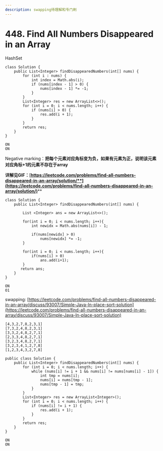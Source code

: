 ```yaml
---
description: swapping待理解和专门刷
---
```


# 448. Find All Numbers Disappeared in an Array

HashSet

```
class Solution {
    public List<Integer> findDisappearedNumbers(int[] nums) {
        for (int i : nums) {
            int index = Math.abs(i);
            if (nums[index - 1] > 0) {
                nums[index - 1] *= -1;
            }
        }
        List<Integer> res = new ArrayList<>();
        for (int i = 0; i < nums.length; i++) {
            if (nums[i] > 0) {
                res.add(i + 1);
            }
        }
        return res;
    }
}

ON
ON
```



Negative marking：**把每个元素对应角标变为负，如果有元素为正，说明该元素对应角标+1的元素不存在于array**

**详解见GIF：**[**https://leetcode.com/problems/find-all-numbers-disappeared-in-an-array/solution/**](https://leetcode.com/problems/find-all-numbers-disappeared-in-an-array/solution/)****

```
class Solution {
    public List<Integer> findDisappearedNumbers(int[] nums) {
        
        List <Integer> ans = new ArrayList<>();
        
        for(int i = 0; i < nums.length; i++){
            int newidx = Math.abs(nums[i]) - 1;
            
            if(nums[newidx] > 0)
                nums[newidx] *= -1;
        }
        
        for(int i = 0; i < nums.length; i++){
            if(nums[i] > 0)
                ans.add(i+1);
        }
       return ans;
    }
}

ON
O1
```



swapping: [https://leetcode.com/problems/find-all-numbers-disappeared-in-an-array/discuss/93007/Simple-Java-In-place-sort-solution](https://leetcode.com/problems/find-all-numbers-disappeared-in-an-array/discuss/93007/Simple-Java-In-place-sort-solution)

```
[4,3,2,7,8,2,3,1]
[7,3,2,4,8,2,3,1]
[3,3,2,4,8,2,7,1]
[2,3,3,4,8,2,7,1]
[3,2,3,4,8,2,7,1]
[3,2,3,4,1,2,7,8]
[1,2,3,4,3,2,7,8]
```

```
public class Solution {
    public List<Integer> findDisappearedNumbers(int[] nums) {
        for (int i = 0; i < nums.length; i++) {
            while (nums[i] != i + 1 && nums[i] != nums[nums[i] - 1]) {
                int tmp = nums[i];
                nums[i] = nums[tmp - 1];
                nums[tmp - 1] = tmp;
            }
        }
        List<Integer> res = new ArrayList<Integer>();
        for (int i = 0; i < nums.length; i++) {
            if (nums[i] != i + 1) {
                res.add(i + 1);
            }
        }
        return res;
    }
}

ON
ON
```
